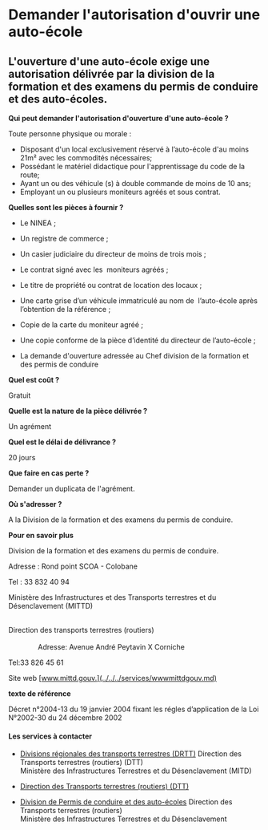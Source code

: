 # Demander l'autorisation d'ouvrir une auto-école

L'ouverture d'une auto-école exige une autorisation délivrée par la division de la formation et des examens du permis de conduire et des auto-écoles.
-----------------------------------------------------------------------------------------------------------------------------------------------------

**Qui peut demander l'autorisation d'ouverture d'une auto-école ?**

Toute personne physique ou morale :

*   Disposant d'un local exclusivement réservé à l’auto-école d'au moins 21m² avec les commodités nécessaires;
*   Possédant le matériel didactique pour l'apprentissage du code de la route;
*   Ayant un ou des véhicule (s) à double commande de moins de 10 ans;
*   Employant un ou plusieurs moniteurs agréés et sous contrat.

**Quelles sont les pièces à fournir ?**

*   Le NINEA ;  
    
*   Un registre de commerce ;  
    
*   Un casier judiciaire du directeur de moins de trois mois ;  
    
*   Le contrat signé avec les  moniteurs agréés ;
*   Le titre de propriété ou contrat de location des locaux ;  
    
*   Une carte grise d’un véhicule immatriculé au nom de  l’auto-école après l’obtention de la référence ;  
    
*   Copie de la carte du moniteur agréé ;  
    
*   Une copie conforme de la pièce d’identité du directeur de l’auto-école ;
*   La demande d'ouverture adressée au Chef division de la formation et  des permis de conduire

**Quel est coût ?**

Gratuit

**Quelle est la nature de la pièce délivrée ?**

Un agrément

**Quel est le délai de délivrance ?**

20 jours

**Que faire en cas perte ?**

Demander un duplicata de l'agrément.

**Où s'adresser ?**

A la Division de la formation et des examens du permis de conduire.  

**Pour en savoir plus**

Division de la formation et des examens du permis de conduire.

Adresse : Rond point SCOA - Colobane

Tel : 33 832 40 94

Ministère des Infrastructures et des Transports terrestres et du Désenclavement (MITTD)                                                                                                   

Direction des transports terrestres (routiers)                                                                                                                                                Adresse: Avenue André Peytavin X Corniche                                    

Tel:33 826 45 61[](../../../services/.md)  

Site web [www.mittd.gouv.](../../../services/wwwmittdgouv.md)

**texte de référence**

Décret n°2004-13 du 19 janvier 2004 fixant les régles d’application de la Loi N°2002-30 du 24 décembre 2002

#### Les services à contacter

*   [Divisions régionales des transports terrestres (DRTT)](../../../services/divisions-regionales-des-transports-terrestres-drtt.md) Direction des Transports terrestres (routiers) (DTT)  
    Ministère des Infrastructures Terrestres et du Désenclavement (MITD)  
    
*   [Direction des Transports terrestres (routiers) (DTT)](../../../services/direction-des-transports-terrestres-routiers-dtt.md)
*   [Division de Permis de conduire et des auto-écoles](../../../services/division-de-permis-de-conduire-et-des-auto-ecoles.md) Direction des Transports terrestres (routiers)  
    Ministère des Infrastructures Terrestres et du Désenclavement